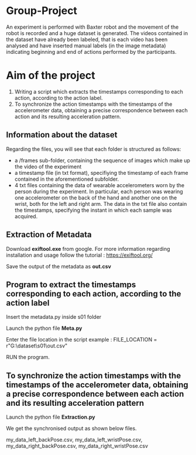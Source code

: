 # Group-Project

An experiment is performed with Baxter robot and the movement of the robot is recorded and a huge dataset is generated. The videos contained in the dataset have already been labeled, that is each video has been analysed and have inserted manual labels (in the image metadata) indicating beginning and end of actions performed by the participants. 

# Aim of the project

1. Writing a script which extracts the timestamps corresponding to each action, according to the action label. 
2. To synchronize the action timestamps with the timestamps of the accelerometer data, obtaining a precise correspondence between each action and its resulting acceleration pattern. 

## Information about the dataset

Regarding the files, you will see that each folder is structured as follows:
- a /frames sub-folder, containing the sequence of images which make up the video of the experiment
- a timestamp file (in txt format), specifiying the timestamp of each frame contained in the aforementioned subfolder.
- 4 txt files containing the data of wearable accelerometers worn by the person during the experiment. In particular, each person was wearing one accelerometer on the back of the hand and another one on the wrist, both for the left and right arm. The data in the txt file also contain the timestamps, specifying the instant in which each sample was acquired.

## Extraction of Metadata

Download **exiftool.exe** from google.
For more information regarding installation and usage follow the tutorial : https://exiftool.org/

Save the output of the metadata as **out.csv**

## Program to extract the timestamps corresponding to each action, according to the action label
Insert the metadata.py inside s01 folder

Launch the python file **Meta.py** 

Enter the file location in the script
example : FILE_LOCATION = r"G:\dataset\s01\out.csv"

RUN the program.

## To synchronize the action timestamps with the timestamps of the accelerometer data, obtaining a precise correspondence between each action and its resulting acceleration pattern

Launch the python file **Extraction.py**

We get the synchronised output as shown below files.

my_data_left_backPose.csv,
my_data_left_wristPose.csv,
my_data_right_backPose.csv,
my_data_right_wristPose.csv

